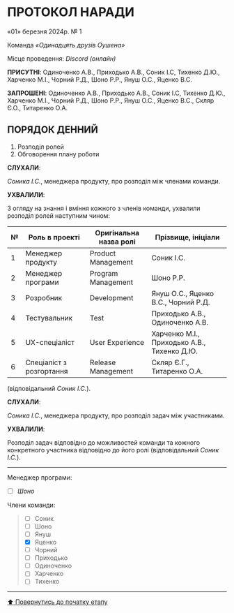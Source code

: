 # ПРОТОКОЛ НАРАДИ

«01» березня 2024р. № 1

Команда *«Одинадцять друзів Оушена»*

Місце проведення: *Discord (онлайн)*


**ПРИСУТНІ**: Одиноченко А.В., Приходько А.В., Соник І.С, Тихенко Д.Ю., Харченко М.І., Чорний Р.Д., Шоно Р.Р., Януш О.С., Яценко В.С.

**ЗАПРОШЕНІ**: Одиноченко А.В., Приходько А.В., Соник І.С, Тихенко Д.Ю., Харченко М.І., Чорний Р.Д., Шоно Р.Р., Януш О.С., Яценко В.С., Скляр Є.О., Титаренко О.А.

## ПОРЯДОК ДЕННИЙ

1. Розподіл ролей
2. Обговорення плану роботи

**СЛУХАЛИ**:

*Соника І.С.*, менеджера продукту, про розподіл між членами команди.

**УХВАЛИЛИ**:

З огляду на знання і вміння кожного з членів команди, ухвалили розподіл ролей наступним чином:

|№  | Роль в проекті            | Оригінальна назва ролі    | Прізвище, ініціали                          |
|---|---------------------------|---------------------------|---------------------------------------------|
| 1 | Менеджер продукту         | Product Management        | Соник І.С.                                  |
| 2 | Менеджер програми         | Program Management        | Шоно Р.Р.                                   |
| 3 | Розробник                 | Development               | Януш О.С., Яценко В.С., Чорний Р.Д.         |
| 4 | Тестувальник              | Test                      | Приходько А.В., Одиноченко А.В.             |
| 5 | UX-спеціаліст             | User Experience           | Харченко М.І., Приходько А.В., Тихенко Д.Ю. |
| 6 | Спеціаліст з розгортання  | Release Management        | Скляр Є.Г., Титаренко О.А.                  |

(відповідальний *Соник І.С.*).

**СЛУХАЛИ**:

*Соника І.С.*, менеджера продукту, про розподіл задач між участниками.

**УХВАЛИЛИ**:

Розподіл задач відповідно до можливостей команди та кожного конкретного участника відповідно до його ролі
(відповідальний *Соник І.С.*).

---

Менеджер програми: 		
- [ ] *Шоно*

Члени команди:			

>- [ ] Соник
>- [ ] Шоно
>- [ ] Януш
>- [x] Яценко
>- [ ] Чорний
>- [ ] Приходько
>- [ ] Одиноченко
>- [ ] Харченко
>- [ ] Тихенко

---
[:arrow_up: Повернутись до початку етапу](/docs/1.Envisioning/README.md)

